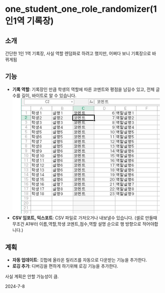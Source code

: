 # one_student_one_role_randomizer(1인1역 기록장)

## 소개
간단한 1인 1역 기록장, 사실 역할 렌덤화로 하려고 했지만, 어쩌다 보니 기록장으로 바뀌게됨

## 기능
- **기록 역할**: 기록장인 만큼 학생의 역할에 따른 코멘트와 평점을 남길수 있고, 전체 글 수를 길이, 바이트로 알 수 있습니다.
  ![예체](img/example.jpg)
- **CSV 임포트, 익스포트**: CSV 파일로 가저오거나 내보낼수 있습니다. (셀로 만들때 무조건 A1부터 이름,역할,학생 코멘트,점수,역할 설명 순으로 행 방향으로 적어야합니다.)
  
## 계획
- **자동 업데이트**: 깃헙에 올라온 릴리즈를 자동으로 다운받는 기능을 추가한다.
- **로깅 추가**: 디버깅을 편하게 하기위해 로깅 기능을 추가한다.

사실 계획은 안할 가능성이 큼.

2024-7-8
